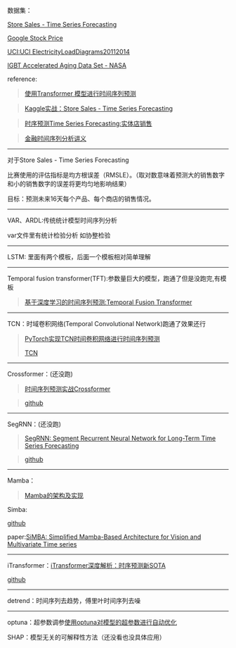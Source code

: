 数据集：

[Store Sales - Time Series Forecasting](https://cloud.tencent.com/developer/article/2384397)

[Google Stock Price](https://www.kaggle.com/datasets/henryshan/google-stock-price)

[UCI:UCI ElectricityLoadDiagrams20112014](https://archive.ics.uci.edu/ml/machine-learning-databases/00321/LD2011_2014.txt.zip)

[IGBT Accelerated Aging Data Set - NASA](https://data.nasa.gov/download/7wwx-fk77/application%2Fzip)

reference:
> [使用Transformer 模型进行时间序列预测](https://cloud.tencent.com/developer/article/2384397)

> [Kaggle实战：Store Sales - Time Series Forecasting](https://blog.csdn.net/weixin_43907802/article/details/122798776)

> [时序预测Time Series Forecasting:实体店销售](https://www.cnblogs.com/March7th/p/17289259.html)

>[金融时间序列分析讲义](https://www.math.pku.edu.cn/teachers/lidf/course/fts/ftsnotes/html/_ftsnotes/index.html) 

---

对于Store Sales - Time Series Forecasting

比赛使用的评估指标是均方根误差（RMSLE）。（取对数意味着预测大的销售数字和小的销售数字的误差将更均匀地影响结果）

目标：预测未来16天每个产品、每个商店的销售情况。

---
VAR、ARDL:传统统计模型时间序列分析 

var文件里有统计检验分析 如协整检验

---
LSTM: 里面有两个模板，后面一个模板相对简单理解

---
Temporal fusion transformer(TFT):参数量巨大的模型，跑通了但是没跑完,有模板
> [基于深度学习的时间序列预测:Temporal Fusion Transformer](https://blog.csdn.net/wjjc1017/article/details/135913845)

---
TCN：时域卷积网络(Temporal Convolutional Network)跑通了效果还行
> [PyTorch实现TCN时间卷积网络进行时间序列预测](https://blog.csdn.net/java1314777/article/details/134687303)
>
> [TCN](http://home.ustc.edu.cn/~liujunyan/blog/tcn/)

---
Crossformer：(还没跑)
> [时间序列预测实战Crossformer](https://blog.csdn.net/java1314777/article/details/134670578)

> [github](https://github.com/Thinklab-SJTU/Crossformer)

---
SegRNN：(还没跑)
> [SegRNN: Segment Recurrent Neural Network for Long-Term Time Series Forecasting](https://paperswithcode.com/paper/segrnn-segment-recurrent-neural-network-for)

> [github](https://github.com/lss-1138/SegRNN)
---
Mamba：
> [Mamba的架构及实现](https://mp.weixin.qq.com/s?__biz=MzI1MjQ2OTQ3Ng==&mid=2247630782&idx=1&sn=82a2d74642278e0fb03f0954a03b7692&chksm=e8d0e224b82c7033404262318f4c8a6f3f50db716d32dc6e4f3fb870bca2fe5b757f9d1940d7&scene=27)

Simba:

[github](https://github.com/badripatro/Simba)

paper:[SiMBA: Simplified Mamba-Based Architecture for Vision and Multivariate Time series](https://arxiv.org/abs/2403.15360)

---
iTransformer：[iTransformer深度解析：时序预测新SOTA](https://blog.csdn.net/qq_33431368/article/details/134543912?ops_request_misc=%257B%2522request%255Fid%2522%253A%2522172111726316800188518259%2522%252C%2522scm%2522%253A%252220140713.130102334..%2522%257D&request_id=172111726316800188518259&biz_id=0&utm_medium=distribute.pc_search_result.none-task-blog-2~all~top_click~default-4-134543912-null-null.142^v100^pc_search_result_base3&utm_term=iTransformer&spm=1018.2226.3001.4187)

[github](https://github.com/lucidrains/iTransformer)


---
detrend：时间序列去趋势，傅里叶时间序列去噪

---
optuna：超参数调参[使用optuna对模型的超参数进行自动优化](https://www.jianshu.com/p/2513dc63e0ba)



SHAP：模型无关的可解释性方法（还没看也没具体应用）
